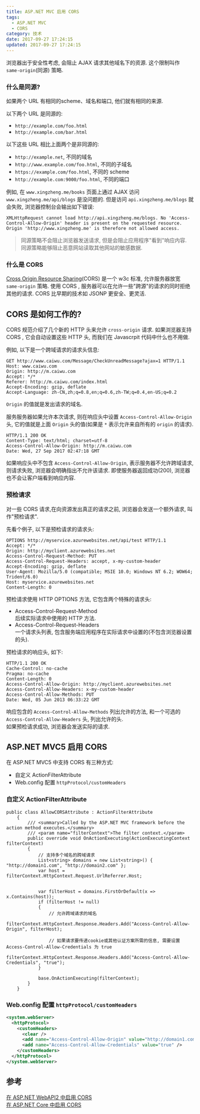 ```yaml
---
title: ASP.NET MVC 启用 CORS
tags:
  - ASP.NET MVC
  - CORS
category: 技术
date: 2017-09-27 17:24:15
updated: 2017-09-27 17:24:15
---
```



浏览器出于安全性考虑, 会阻止 AJAX 请求其他域名下的资源. 这个限制叫作 `same-origin`(同源) 策略.  

### 什么是同源?
如果两个 URL 有相同的scheme、域名和端口, 他们就有相同的来源.

以下两个 URL 是同源的:
- `http://example.com/foo.html`
- `http://example.com/bar.html`

以下这些 URL 相比上面两个是非同源的:
- `http://example.net`, 不同的域名
- `http://www.example.com/foo.html`, 不同的子域名
- `https://example.com/foo.html`, 不同的 scheme
- `http://example.com:9000/foo.html`, 不同的端口

 
例如, 在 `www.xingzheng.me/books` 页面上通过 AJAX 访问 `www.xingzheng.me/api/blogs` 是没问题的. 但是访问 `api.xingzheng.me/blogs` 就会失败, 浏览器控制台会输出如下错误:
```
XMLHttpRequest cannot load http://api.xingzheng.me/blogs. No 'Access-Control-Allow-Origin' header is present on the requested resource. Origin 'http://www.xingzheng.me' is therefore not allowed access.
```

>同源策略不会阻止浏览器发送请求, 但是会阻止应用程序"看到"响应内容.  
同源策略能够阻止恶意网站读取其他网站的敏感数据.  

<!--more-->

### 什么是 CORS

[Cross Origin Resource Sharing][1](CORS) 是一个 w3c 标准, 允许服务器放宽 `same-origin` 策略. 使用 CORS , 服务器可以在允许一些"跨源"的请求的同时拒绝其他的请求. CORS 比早期的技术如 JSONP 更安全、更灵活.

## CORS 是如何工作的?

CORS 规范介绍了几个新的 HTTP 头来允许 `cross-origin` 请求. 如果浏览器支持 CORS , 它会自动设置这些 HTTP 头, 而我们在 Javascrpit 代码中什么也不用做.


例如, 以下是一个跨域请求的请求头信息:
```
GET http://www.caiwu.com/Message/CheckUnreadMessage?ajax=1 HTTP/1.1
Host: www.caiwu.com
Origin: http://m.caiwu.com
Accept: */*
Referer: http://m.caiwu.com/index.html
Accept-Encoding: gzip, deflate
Accept-Language: zh-CN,zh;q=0.8,en;q=0.6,zh-TW;q=0.4,en-US;q=0.2
```
`Origin` 的值就是发出请求的域名.

服务服务器如果允许本次请求, 则在响应头中设置 `Access-Control-Allow-Origin` 头, 它的值就是上面 `Origin` 头的值(如果是 `*` 表示允许来自所有的 `origin` 的请求).  
```
HTTP/1.1 200 OK
Content-Type: text/html; charset=utf-8
Access-Control-Allow-Origin: http://m.caiwu.com
Date: Wed, 27 Sep 2017 02:47:18 GMT
```
如果响应头中不包含 `Access-Control-Allow-Origin`, 表示服务器不允许跨域请求, 则请求失败, 浏览器会明确指出不允许该请求. 即使服务器返回成功(200), 浏览器也不会让客户端看到响应内容.  

### 预检请求
对一些 CORS 请求,在向资源发出真正的请求之前, 浏览器会发送一个额外请求, 叫作"预检请求".

先看个例子, 以下是预检请求的请求头:
```
OPTIONS http://myservice.azurewebsites.net/api/test HTTP/1.1
Accept: */*
Origin: http://myclient.azurewebsites.net
Access-Control-Request-Method: PUT
Access-Control-Request-Headers: accept, x-my-custom-header
Accept-Encoding: gzip, deflate
User-Agent: Mozilla/5.0 (compatible; MSIE 10.0; Windows NT 6.2; WOW64; Trident/6.0)
Host: myservice.azurewebsites.net
Content-Length: 0
```

预检请求使用 HTTP OPTIONS 方法, 它包含两个特殊的请求头: 
- Access-Control-Request-Method  
    后续实际请求中使用的 HTTP 方法.
- Access-Control-Request-Headers  
    一个请求头列表, 包含服务端应用程序在实际请求中设置的(不包含浏览器设置的头).

预检请求的响应头, 如下:
```
HTTP/1.1 200 OK
Cache-Control: no-cache
Pragma: no-cache
Content-Length: 0
Access-Control-Allow-Origin: http://myclient.azurewebsites.net
Access-Control-Allow-Headers: x-my-custom-header
Access-Control-Allow-Methods: PUT
Date: Wed, 05 Jun 2013 06:33:22 GMT
```
响应包含的 `Access-Control-Allow-Methods` 列出允许的方法, 和一个可选的 `Access-Control-Allow-Headers` 头, 列出允许的头.  
如果预检请求成功, 浏览器会发送实际的请求.

## ASP.NET MVC5 启用 CORS
在 ASP.NET MVC5 中支持 CORS 有三种方式:
- 自定义 ActionFilterAttribute
- Web.config 配置 `httpProtocol/customHeaders`

### 自定义 ActionFilterAttribute
```
public class AllowCORSAttribute : ActionFilterAttribute
    {
        /// <summary>Called by the ASP.NET MVC framework before the action method executes.</summary>
        /// <param name="filterContext">The filter context.</param>
        public override void OnActionExecuting(ActionExecutingContext filterContext)
        {
            // 支持多个域名的跨域请求
            List<string> domains = new List<string>() { "http://domain1.com", "http://domain2.com" };
            var host = filterContext.HttpContext.Request.UrlReferrer.Host;


            var filterHost = domains.FirstOrDefault(x => x.Contains(host));
            if (filterHost != null)
            {
                // 允许跨域请求的域名
                filterContext.HttpContext.Response.Headers.Add("Access-Control-Allow-Origin", filterHost);

                // 如果请求要传递cookie或其他认证方案所需的信息, 需要设置 Access-Control-Allow-Credentials 为 true
                filterContext.HttpContext.Response.Headers.Add("Access-Control-Allow-Credentials", "true"); 
            }

            base.OnActionExecuting(filterContext);
        }
    }
```    

### Web.config 配置 `httpProtocol/customHeaders`
```xml
<system.webServer>
  <httpProtocol>
    <customHeaders>
      <clear />
      <add name="Access-Control-Allow-Origin" value="http://domain1.com" />
      <add name="Access-Control-Allow-Credentials" value="true" />     
    </customHeaders>
  </httpProtocol>
</system.webServer>
```


## 参考

[在 ASP.NET WebAPI2 中启用 CORS][2]   
[在 ASP.NET Core 中启用 CORS][3]

[1]:http://www.w3.org/TR/cors/
[2]:https://docs.microsoft.com/en-us/aspnet/web-api/overview/security/enabling-cross-origin-requests-in-web-api
[3]:https://docs.microsoft.com/en-us/aspnet/core/security/cors

